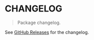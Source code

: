 # CHANGELOG

> Package changelog.

See [GitHub Releases](https://github.com/stdlib-js/math-base-special-ccis/releases) for the changelog.